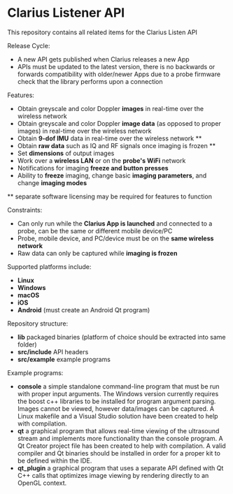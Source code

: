 Clarius Listener API
====================

This repository contains all related items for the Clarius Listen API

Release Cycle:
- A new API gets published when Clarius releases a new App
- APIs must be updated to the latest version, there is no backwards or forwards compatibility with older/newer Apps due to a probe firmware check that the library performs upon a connection

Features:
- Obtain greyscale and color Doppler **images** in real-time over the wireless network
- Obtain greyscale and color Doppler **image data** (as opposed to proper images) in real-time over the wireless network
- Obtain **9-dof IMU** data in real-time over the wireless network **
- Obtain **raw data** such as IQ and RF signals once imaging is frozen **
- Set **dimensions** of output images
- Work over a **wireless LAN** or on the **probe's WiFi** network
- Notifications for imaging **freeze and button presses**
- Ability to **freeze** imaging, change basic **imaging parameters**, and change **imaging modes**

** separate software licensing may be required for features to function

Constraints:
- Can only run while the **Clarius App is launched** and connected to a probe, can be the same or different mobile device/PC
- Probe, mobile device, and PC/device must be on the **same wireless network**
- Raw data can only be captured while **imaging is frozen**

Supported platforms include:
- **Linux**
- **Windows**
- **macOS**
- **iOS**
- **Android** (must create an Android Qt program)

Repository structure:
- **lib**                 packaged binaries (platform of choice should be extracted into same folder)
- **src/include**         API headers
- **src/example**         example programs

Example programs:
- **console** a simple standalone command-line program that must be run with proper input arguments. The Windows version currently requires the boost c++ libraries to be installed for program argument parsing. Images cannot be viewed, however data/images can be captured. A Linux makefile and a Visual Studio solution have been created to help with compilation.
- **qt** a graphical program that allows real-time viewing of the ultrasound stream and implements more functionality than the console program. A Qt Creator project file has been created to help with compilation. A valid compiler and Qt binaries should be installed in order for a proper kit to be defined within the IDE.
- **qt_plugin** a graphical program that uses a separate API defined with Qt C++ calls that optimizes image viewing by rendering directly to an OpenGL context.
